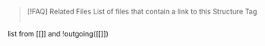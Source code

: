 
> [!FAQ] Related Files
> List of files that contain a link to this Structure Tag
> ```dataview
list from [[]] and !outgoing([[]])

